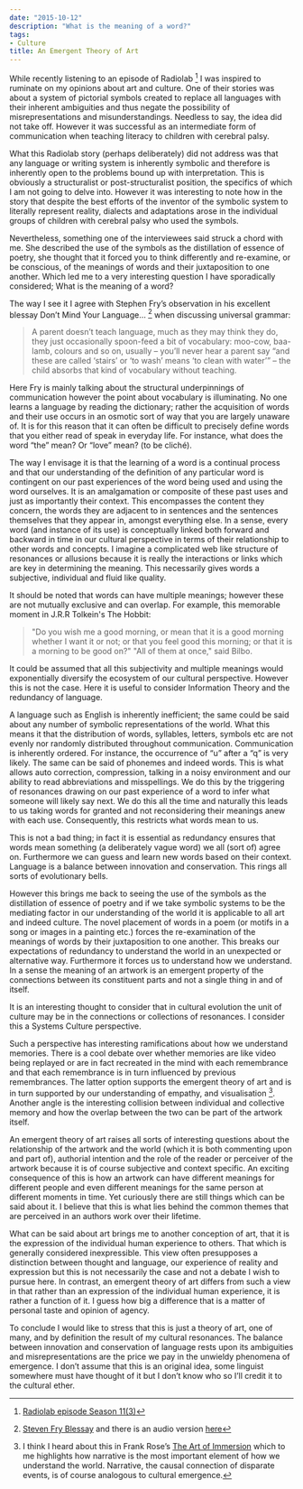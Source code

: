 ```yaml
---
date: "2015-10-12"
description: "What is the meaning of a word?"
tags:
- Culture
title: An Emergent Theory of Art
---
```


While recently listening to an episode of Radiolab [^1] I was inspired to ruminate on my opinions about art and culture. One of their stories was about a system of pictorial symbols created to replace all languages with their inherent ambiguities and thus negate the possibility of misrepresentations and misunderstandings. Needless to say, the idea did not take off. However it was successful as an intermediate form of communication when teaching literacy to children with cerebral palsy.

What this Radiolab story (perhaps deliberately) did not address was that any language or writing system is inherently symbolic and therefore is inherently open to the problems bound up with interpretation. This is obviously a structuralist or post-structuralist position, the specifics of which I am not going to delve into. However it was interesting to note how in the story that despite the best efforts of the inventor of the symbolic system to literally represent reality, dialects and adaptations arose in the individual groups of children with cerebral palsy who used the symbols.

Nevertheless, something one of the interviewees said struck a chord with me. She described the use of the symbols as the distillation of essence of poetry, she thought that it forced you to think differently and re-examine, or be conscious, of the meanings of words and their juxtaposition to one another. Which led me to a very interesting question I have sporadically considered; What is the meaning of a word?

The way I see it I agree with Stephen Fry’s observation in his excellent blessay Don’t Mind Your Language… [^2] when discussing universal grammar:

> A parent doesn’t teach language, much as they may think they do, they just occasionally spoon-feed a bit of vocabulary: moo-cow, baa-lamb, colours and so on, usually – you’ll never hear a parent say “and these are called ‘stairs’ or ‘to wash’ means ‘to clean with water’” – the child absorbs that kind of vocabulary without teaching.

Here Fry is mainly talking about the structural underpinnings of communication however the point about vocabulary is illuminating. No one learns a language by reading the dictionary; rather the acquisition of words and their use occurs in an osmotic sort of way that you are largely unaware of. It is for this reason that it can often be difficult to precisely define words that you either read of speak in everyday life. For instance, what does the word “the” mean? Or “love” mean? (to be cliché).

The way I envisage it is that the learning of a word is a continual process and that our understanding of the definition of any particular word is contingent on our past experiences of the word being used and using the word ourselves. It is an amalgamation or composite of these past uses and just as importantly their context. This encompasses the content they concern, the words they are adjacent to in sentences and the sentences themselves that they appear in, amongst everything else. In a sense, every word (and instance of its use) is conceptually linked both forward and backward in time in our cultural perspective in terms of their relationship to other words and concepts. I imagine a complicated web like structure of resonances or allusions because it is really the interactions or links which are key in determining the meaning. This necessarily gives words a subjective, individual and fluid like quality.

It should be noted that words can have multiple meanings; however these are not mutually exclusive and can overlap. For example, this memorable moment in J.R.R Tolkein's The Hobbit:

>"Do you wish me a good morning, or mean that it is a good morning whether I want it or not; or that you feel good this morning; or that it is a morning to be good on?"
>"All of them at once," said Bilbo.

It could be assumed that all this subjectivity and multiple meanings would exponentially diversify the ecosystem of our cultural perspective. However this is not the case. Here it is useful to consider Information Theory and the redundancy of language.

A language such as English is inherently inefficient; the same could be said about any number of symbolic representations of the world. What this means it that the distribution of words, syllables, letters, symbols etc are not evenly nor randomly distributed throughout communication. Communication is inherently ordered. For instance, the occurrence of “u” after a “q” is very likely.  The same can be said of phonemes and indeed words. This is what allows auto correction, compression, talking in a noisy environment and our ability to read abbreviations and misspellings. We do this by the triggering of resonances drawing on our past experience of a word to infer what someone will likely say next. We do this all the time and naturally this leads to us taking words for granted and not reconsidering their meanings anew with each use. Consequently, this restricts what words mean to us.

This is not a bad thing; in fact it is essential as redundancy ensures that words mean something (a deliberately vague word) we all (sort of) agree on. Furthermore we can guess and learn new words based on their context. Language is a balance between innovation and conservation. This rings all sorts of evolutionary bells.

However this brings me back to seeing the use of the symbols as the distillation of essence of poetry and if we take symbolic systems to be the mediating factor in our understanding of the world it is applicable to all art and indeed culture. The novel placement of words in a poem (or motifs in a song or images in a painting etc.) forces the re-examination of the meanings of words by their juxtaposition to one another. This breaks our expectations of redundancy to understand the world in an unexpected or alternative way. Furthermore it forces us to understand how we understand. In a sense the meaning of an artwork is an emergent property of the connections between its constituent parts and not a single thing in and of itself.

It is an interesting thought to consider that in cultural evolution the unit of culture may be in the connections or collections of resonances. I consider this a Systems Culture perspective.

Such a perspective has interesting ramifications about how we understand memories. There is a cool debate over whether memories are like video being replayed or are in fact recreated in the mind with each remembrance and that each remembrance is in turn influenced by previous remembrances. The latter option supports the emergent theory of art and is in turn supported by our understanding of empathy, and visualisation [^3]. Another angle is the interesting collision between individual and collective memory and how the overlap between the two can be part of the artwork itself.

An emergent theory of art raises all sorts of interesting questions about the relationship of the artwork and the world (which it is both commenting upon and part of), authorial intention and the role of the reader or perceiver of the artwork because it is of course subjective and context specific. An exciting consequence of this is how an artwork can have different meanings for different people and even different meanings for the same person at different moments in time. Yet curiously there are still things which can be said about it. I believe that this is what lies behind the common themes that are perceived in an authors work over their lifetime.

What can be said about art brings me to another conception of art, that it is the expression of the individual human experience to others. That which is generally considered inexpressible. This view often presupposes a distinction between thought and language, our experience of reality and expression but this is not necessarily the case and not a debate I wish to pursue here. In contrast, an emergent theory of art differs from such a view in that rather than an expression of the individual human experience, it is rather a function of it. I guess how big a difference that is a matter of personal taste and opinion of agency.

To conclude I would like to stress that this is just a theory of art, one of many, and by definition the result of my cultural resonances. The balance between innovation and conservation of language rests upon its ambiguities and misrepresentations are the price we pay in the unwieldy phenomena of emergence.  I don’t assume that this is an original idea, some linguist somewhere must have thought of it but I don’t know who so I’ll credit it to the cultural ether.

[^1]: <a href="http://www.radiolab.org/2012/dec/17/">Radiolab episode Season 11(3)</a>
[^2]: <a href="http://www.stephenfry.com/2008/11/04/dont-mind-your-language%E2%80%A6/">Steven Fry Blessay</a> and there is an audio version <a href="https://itunes.apple.com/us/podcast/stephen-frys-podgrams-audio/id274722189"> here</a>
[^3]: I think I heard about this in Frank Rose’s <a href="http://www.artofimmersion.com/">The Art of Immersion</a> which to me highlights how narrative is the most important element of how we understand the world. Narrative, the causal connection of disparate events, is of course analogous to cultural emergence.
